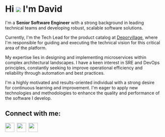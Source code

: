 # Hi ![](https://user-images.githubusercontent.com/18350557/176309783-0785949b-9127-417c-8b55-ab5a4333674e.gif) I'm David

I'm a **Senior Software Engineer** with a strong background in leading technical teams and developing robust, scalable software solutions. 

Currently, I'm the Tech Lead for the product catalog at [Deporvillage](https://www.deporvillage.com), where I'm responsible for guiding and executing the technical vision for this critical area of the platform. 

My expertise lies in designing and implementing microservices within complex architectural landscapes. I have a keen interest in SRE and DevOps principles, constantly seeking to improve operational efficiency and reliability through automation and best practices. 

I'm a highly motivated and results-oriented individual with a strong desire for continuous learning and improvement. I'm eager to apply new technologies and methodologies to enhance the quality and performance of the software I develop.

## Connect with me:
[<img src="https://cdn.jsdelivr.net/gh/selfhst/icons/png/linkedin.png" width="30" height="30"/>](https://www.linkedin.com/in/davidcortocamacho/)&nbsp; 
[<img src="https://cdn.jsdelivr.net/gh/selfhst/icons/png/x-light.png" width="30" height="30"/>](https://x.com/davidcorto)&nbsp;
[<img src="https://cdn.jsdelivr.net/gh/selfhst/icons/png/bluesky.png" width="30" height="30"/>](https://bsky.app/profile/davidcorto.bsky.social)&nbsp; 
